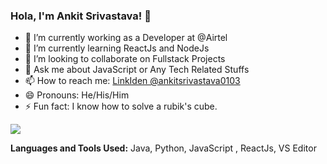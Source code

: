 
### Hola, I'm Ankit Srivastava!  👋

-   🔭  I’m currently working as a Developer at @Airtel
-   🌱  I’m currently learning ReactJs and NodeJs
-   👯  I’m looking to collaborate on Fullstack Projects
-   💬  Ask me about JavaScript or Any Tech Related Stuffs
-   📫  How to reach me: [LinkIden @ankitsrivastava0103](https://www.linkedin.com/in/ankitsrivastava0103/)
-   😄  Pronouns: He/His/Him
-   ⚡  Fun fact: I know how to solve a rubik's cube.


  <img src="https://github-readme-stats.vercel.app/api?username=ankitsrivastava0103&&show_icons=true&icon_color=000000&text_color=3b87ee&bg_color=ffffff"> 

**Languages and Tools Used:**
	Java, Python, JavaScript , ReactJs, VS Editor
